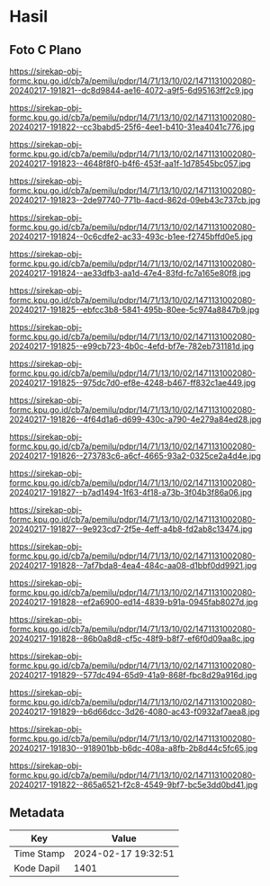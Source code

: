 # Hasil

## Foto C Plano

https://sirekap-obj-formc.kpu.go.id/cb7a/pemilu/pdpr/14/71/13/10/02/1471131002080-20240217-191821--dc8d9844-ae16-4072-a9f5-6d95163ff2c9.jpg

https://sirekap-obj-formc.kpu.go.id/cb7a/pemilu/pdpr/14/71/13/10/02/1471131002080-20240217-191822--cc3babd5-25f6-4ee1-b410-31ea4041c776.jpg

https://sirekap-obj-formc.kpu.go.id/cb7a/pemilu/pdpr/14/71/13/10/02/1471131002080-20240217-191823--4648f8f0-b4f6-453f-aa1f-1d78545bc057.jpg

https://sirekap-obj-formc.kpu.go.id/cb7a/pemilu/pdpr/14/71/13/10/02/1471131002080-20240217-191823--2de97740-771b-4acd-862d-09eb43c737cb.jpg

https://sirekap-obj-formc.kpu.go.id/cb7a/pemilu/pdpr/14/71/13/10/02/1471131002080-20240217-191824--0c6cdfe2-ac33-493c-b1ee-f2745bffd0e5.jpg

https://sirekap-obj-formc.kpu.go.id/cb7a/pemilu/pdpr/14/71/13/10/02/1471131002080-20240217-191824--ae33dfb3-aa1d-47e4-83fd-fc7a165e80f8.jpg

https://sirekap-obj-formc.kpu.go.id/cb7a/pemilu/pdpr/14/71/13/10/02/1471131002080-20240217-191825--ebfcc3b8-5841-495b-80ee-5c974a8847b9.jpg

https://sirekap-obj-formc.kpu.go.id/cb7a/pemilu/pdpr/14/71/13/10/02/1471131002080-20240217-191825--e99cb723-4b0c-4efd-bf7e-782eb731181d.jpg

https://sirekap-obj-formc.kpu.go.id/cb7a/pemilu/pdpr/14/71/13/10/02/1471131002080-20240217-191825--975dc7d0-ef8e-4248-b467-ff832c1ae449.jpg

https://sirekap-obj-formc.kpu.go.id/cb7a/pemilu/pdpr/14/71/13/10/02/1471131002080-20240217-191826--4f64d1a6-d699-430c-a790-4e279a84ed28.jpg

https://sirekap-obj-formc.kpu.go.id/cb7a/pemilu/pdpr/14/71/13/10/02/1471131002080-20240217-191826--273783c6-a6cf-4665-93a2-0325ce2a4d4e.jpg

https://sirekap-obj-formc.kpu.go.id/cb7a/pemilu/pdpr/14/71/13/10/02/1471131002080-20240217-191827--b7ad1494-1f63-4f18-a73b-3f04b3f86a06.jpg

https://sirekap-obj-formc.kpu.go.id/cb7a/pemilu/pdpr/14/71/13/10/02/1471131002080-20240217-191827--9e923cd7-2f5e-4eff-a4b8-fd2ab8c13474.jpg

https://sirekap-obj-formc.kpu.go.id/cb7a/pemilu/pdpr/14/71/13/10/02/1471131002080-20240217-191828--7af7bda8-4ea4-484c-aa08-d1bbf0dd9921.jpg

https://sirekap-obj-formc.kpu.go.id/cb7a/pemilu/pdpr/14/71/13/10/02/1471131002080-20240217-191828--ef2a6900-ed14-4839-b91a-0945fab8027d.jpg

https://sirekap-obj-formc.kpu.go.id/cb7a/pemilu/pdpr/14/71/13/10/02/1471131002080-20240217-191828--86b0a8d8-cf5c-48f9-b8f7-ef6f0d09aa8c.jpg

https://sirekap-obj-formc.kpu.go.id/cb7a/pemilu/pdpr/14/71/13/10/02/1471131002080-20240217-191829--577dc494-65d9-41a9-868f-fbc8d29a916d.jpg

https://sirekap-obj-formc.kpu.go.id/cb7a/pemilu/pdpr/14/71/13/10/02/1471131002080-20240217-191829--b6d66dcc-3d26-4080-ac43-f0932af7aea8.jpg

https://sirekap-obj-formc.kpu.go.id/cb7a/pemilu/pdpr/14/71/13/10/02/1471131002080-20240217-191830--918901bb-b6dc-408a-a8fb-2b8d44c5fc65.jpg

https://sirekap-obj-formc.kpu.go.id/cb7a/pemilu/pdpr/14/71/13/10/02/1471131002080-20240217-191822--865a6521-f2c8-4549-9bf7-bc5e3dd0bd41.jpg


## Metadata

| Key        | Value               |
| ---------- | ------------------- |
| Time Stamp | 2024-02-17 19:32:51 |
| Kode Dapil | 1401                |



